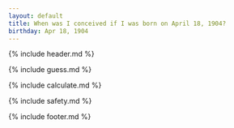 ```yaml
---
layout: default
title: When was I conceived if I was born on April 18, 1904?
birthday: Apr 18, 1904
---
```


{% include header.md %}

{% include guess.md %}

{% include calculate.md %}

{% include safety.md %}

{% include footer.md %}



